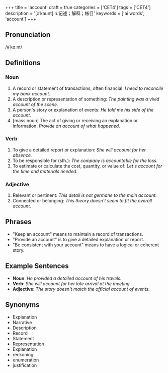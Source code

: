+++
title = 'account'
draft = true
categories = ['CET4']
tags = ['CET4']
description = '[əˈkaunt] n.记述；解释；帐目'
keywords = ['ai words', 'account']
+++

## Pronunciation
/əˈkɑːnt/

## Definitions
### Noun
1. A record or statement of transactions, often financial: *I need to reconcile my bank account.*
2. A description or representation of something: *The painting was a vivid account of the scene.*
3. A person's story or explanation of events: *He told me his side of the account.*
4. [mass noun] The act of giving or receiving an explanation or information: *Provide an account of what happened.*

### Verb
1. To give a detailed report or explanation: *She will account for her absence.*
2. To be responsible for (sth.): *The company is accountable for the loss.*
3. To estimate or calculate the cost, quantity, or value of: *Let's account for the time and materials needed.*

### Adjective
1. Relevant or pertinent: *This detail is not germane to the main account.*
2. Connected or belonging: *This theory doesn't seem to fit the overall account.*

## Phrases
- "Keep an account" means to maintain a record of transactions.
- "Provide an account" is to give a detailed explanation or report.
- "Be consistent with your account" means to have a logical or coherent story.

## Example Sentences
- **Noun**: *He provided a detailed account of his travels.*
- **Verb**: *She will account for her late arrival at the meeting.*
- **Adjective**: *The story doesn't match the official account of events.*

## Synonyms
- Explanation
- Narrative
- Description
- Record
- Statement
- Representation
- Explanation
- reckoning
- enumeration
- justification
